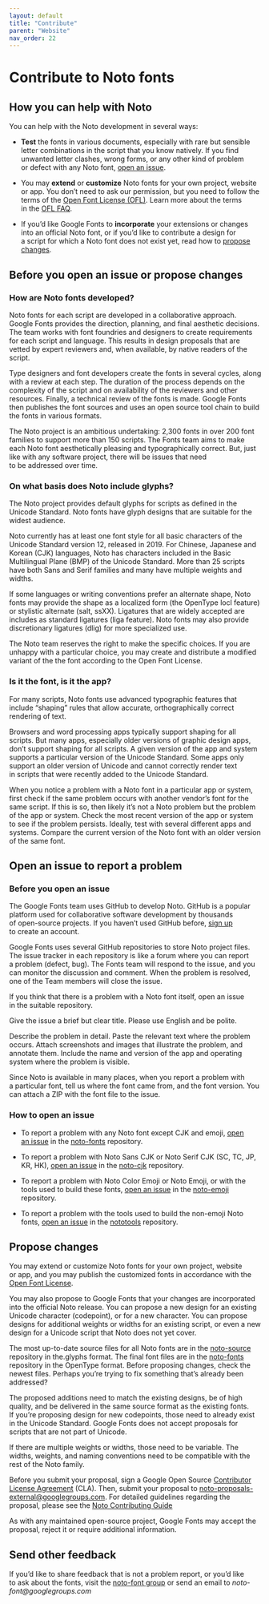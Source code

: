 ```yaml
---
layout: default
title: "Contribute"
parent: "Website"
nav_order: 22
---
```

# Contribute to Noto fonts

## How you can help with Noto

You can help with the Noto development in several ways:

- **Test** the fonts in various documents, especially with rare but sensible letter combinations in the script that you know natively. If you find unwanted letter clashes, wrong forms, or any other kind of problem or defect with any Noto font, [open an issue](#open-an-issue-to-report-a-problem).

- You may **extend** or **customize** Noto fonts for your own project, website or app. You don’t need to ask our permission, but you need to follow the terms of the [Open Font License (OFL)](https://scripts.sil.org/OFL). Learn more about the terms in the [OFL FAQ](https://scripts.sil.org/ofl-faq_web).

- If you’d like Google Fonts to **incorporate** your extensions or changes into an official Noto font, or if you’d like to contribute a design for a script for which a Noto font does not exist yet, read how to [propose changes](#propose-changes).

## Before you open an issue or propose changes

### How are Noto fonts developed?

Noto fonts for each script are developed in a collaborative approach. Google Fonts provides the direction, planning, and final aesthetic decisions. The team works with font foundries and designers to create requirements for each script and language. This results in design proposals that are vetted by expert reviewers and, when available, by native readers of the script.

Type designers and font developers create the fonts in several cycles, along with a review at each step. The duration of the process depends on the complexity of the script and on availability of the reviewers and other resources. Finally, a technical review of the fonts is made. Google Fonts then publishes the font sources and uses an open source tool chain to build the fonts in various formats.

The Noto project is an ambitious undertaking: 2,300 fonts in over 200 font families to support more than 150 scripts. The Fonts team aims to make each Noto font aesthetically pleasing and typographically correct. But, just like with any software project, there will be issues that need to be addressed over time.

### On what basis does Noto include glyphs?

The Noto project provides default glyphs for scripts as defined in the Unicode Standard. Noto fonts have glyph designs that are suitable for the widest audience.

Noto currently has at least one font style for all basic characters of the Unicode Standard version 12, released in 2019. For Chinese, Japanese and Korean (CJK) languages, Noto has characters included in the Basic Multilingual Plane (BMP) of the Unicode Standard. More than 25 scripts have both Sans and Serif families and many have multiple weights and widths.

If some languages or writing conventions prefer an alternate shape, Noto fonts may provide the shape as a localized form (the OpenType locl feature) or stylistic alternate (salt, ssXX). Ligatures that are widely accepted are includes as standard ligatures (liga feature). Noto fonts may also provide discretionary ligatures (dlig) for more specialized use.

The Noto team reserves the right to make the specific choices. If you are unhappy with a particular choice, you may create and distribute a modified variant of the the font according to the Open Font License.

### Is it the font, is it the app?

For many scripts, Noto fonts use advanced typographic features that include “shaping” rules that allow accurate, orthographically correct rendering of text.

Browsers and word processing apps typically support shaping for all scripts. But many apps, especially older versions of graphic design apps, don’t support shaping for all scripts. A given version of the app and system supports a particular version of the Unicode Standard. Some apps only support an older version of Unicode and cannot correctly render text in scripts that were recently added to the Unicode Standard.

When you notice a problem with a Noto font in a particular app or system, first check if the same problem occurs with another vendor’s font for the same script. If this is so, then likely it’s not a Noto problem but the problem of the app or system. Check the most recent version of the app or system to see if the problem persists. Ideally, test with several different apps and systems. Compare the current version of the Noto font with an older version of the same font.

## Open an issue to report a problem

### Before you open an issue

The Google Fonts team uses GitHub to develop Noto. GitHub is a popular platform used for collaborative software development by thousands of open-source projects. If you haven’t used GitHub before, [sign up](https://github.com/join) to create an account.

Google Fonts uses several GitHub repositories to store Noto project files. The issue tracker in each repository is like a forum where you can report a problem (defect, bug). The Fonts team will respond to the issue, and you can monitor the discussion and comment. When the problem is resolved, one of the Team members will close the issue.

If you think that there is a problem with a Noto font itself, open an issue in the suitable repository.

Give the issue a brief but clear title. Please use English and be polite.

Describe the problem in detail. Paste the relevant text where the problem occurs. Attach screenshots and images that illustrate the problem, and annotate them. Include the name and version of the app and operating system where the problem is visible.

Since Noto is available in many places, when you report a problem with a particular font, tell us where the font came from, and the font version. You can attach a ZIP with the font file to the issue.

### How to open an issue

- To report a problem with any Noto font except CJK and emoji, [open an issue](https://github.com/googlefonts/noto-fonts/issues) in the [noto-fonts](https://github.com/googlefonts/noto-fonts/) repository.

- To report a problem with Noto Sans CJK or Noto Serif CJK (SC, TC, JP, KR, HK), [open an issue](https://github.com/googlefonts/noto-cjk/issues) in the [noto-cjk](https://github.com/googlefonts/noto-cjk/) repository.

- To report a problem with Noto Color Emoji or Noto Emoji, or with the tools used to build these fonts, [open an issue](https://github.com/googlefonts/noto-emoji/issues) in the [noto-emoji](https://github.com/googlefonts/noto-emoji/) repository.

- To report a problem with the tools used to build the non-emoji Noto fonts, [open an issue](https://github.com/googlefonts/nototools/issues) in the [nototools](https://github.com/googlefonts/nototools/) repository.

## Propose changes

You may extend or customize Noto fonts for your own project, website or app, and you may publish the customized fonts in accordance with the [Open Font License](https://github.com/googlefonts/noto-fonts/blob/main/LICENSE).

You may also propose to Google Fonts that your changes are incorporated into the official Noto release. You can propose a new design for an existing Unicode character (codepoint), or for a new character. You can propose designs for additional weights or widths for an existing script, or even a new design for a Unicode script that Noto does not yet cover.

The most up-to-date source files for all Noto fonts are in the [noto-source](https://github.com/googlefonts/noto-source) repository in the.glyphs format. The final font files are in the [noto-fonts](https://github.com/googlefonts/noto-fonts) repository in the OpenType format. Before proposing changes, check the newest files. Perhaps you’re trying to fix something that’s already been addressed?

The proposed additions need to match the existing designs, be of high quality, and be delivered in the same source format as the existing fonts. If you’re proposing design for new codepoints, those need to already exist in the Unicode Standard. Google Fonts does not accept proposals for scripts that are not part of Unicode.

If there are multiple weights or widths, those need to be variable. The widths, weights, and naming conventions need to be compatible with the rest of the Noto family.

Before you submit your proposal, sign a Google Open Source [Contributor License Agreement](https://cla.developers.google.com/clas) (CLA). Then, submit your proposal to noto-proposals-external@googlegroups.com. For detailed guidelines regarding the proposal, please see the [Noto Contributing Guide](https://github.com/notofonts/noto-docs/blob/main/CONTRIBUTING.md)

As with any maintained open-source project, Google Fonts may accept the proposal, reject it or require additional information.

## Send other feedback

If you’d like to share feedback that is not a problem report, or you’d like to ask about the fonts, visit the [noto-font group](https://groups.google.com/g/noto-font/) or send an email to _noto-font@googlegroups.com_

